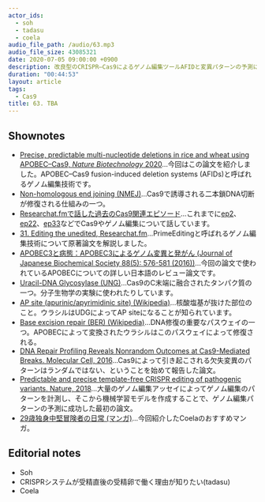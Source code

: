 ```yaml
---
actor_ids:
  - soh
  - tadasu
  - coela
audio_file_path: /audio/63.mp3
audio_file_size: 43085321
date: 2020-07-05 09:00:00 +0900
description: 改良型のCRISPR–Cas9によるゲノム編集ツールAFIDと変異パターンの予測について原著論文を紹介しました。
duration: "00:44:53"
layout: article
tags:
  - Cas9
title: 63. TBA
---
```


## Shownotes
- [Precise, predictable multi-nucleotide deletions in rice and wheat using APOBEC–Cas9, *Nature Biotechnology* 2020](https://www.nature.com/articles/s41587-020-0566-4)...今回はこの論文を紹介しました。APOBEC–Cas9 fusion-induced deletion systems (AFIDs)と呼ばれるゲノム編集技術です。
- [Non-homologous end joining (NMEJ)](https://en.wikipedia.org/wiki/Non-homologous_end_joining)...Cas9で誘導される二本鎖DNA切断が修復される仕組みの一つ。
- [Researchat.fmで話した過去のCas9関連エピソード](https://researchat.fm)...これまでに[ep2](https://researchat.fm/episode/2)、[ep22](https://researchat.fm/episode/22)、[ep33](https://researchat.fm/episode/33)などでCas9やゲノム編集について話しています。
- [31. Editing the unedited, Researchat.fm](https://researchat.fm/episode/31)...PrimeEditingと呼ばれるゲノム編集技術について原著論文を解説しました。
- [APOBEC3と病態：APOBEC3によるゲノム変異と発がん (Journal of Japanese Biochemical Society 88(5): 576-581 (2016))](https://seikagaku.jbsoc.or.jp/10.14952/SEIKAGAKU.2016.880576/data/index.html)...今回の論文で使われているAPOBECについての詳しい日本語のレビュー論文です。
- [Uracil-DNA Glycosylase (UNG)](https://lifescience.toyobo.co.jp/detail/detail.php?product_detail_id=261)...Cas9のC末端に融合されたタンパク質の一つ。分子生物学の実験に使われたりしています。
- [AP site (apurinic/apyrimidinic site) (Wikipedia)](https://en.wikipedia.org/wiki/AP_site)...核酸塩基が抜けた部位のこと。ウラシルはUDGによってAP siteになることが知られています。
- [Base excision repair (BER) (Wikipedia)](https://en.wikipedia.org/wiki/Base_excision_repair)...DNA修復の重要なパスウェイの一つ。APOBECによって変換されたウラシルはこのパスウェイによって修復される。
- [DNA Repair Profiling Reveals Nonrandom Outcomes at Cas9-Mediated Breaks. Molecular Cell, 2016](https://pubmed.ncbi.nlm.nih.gov/27499295/)...Cas9によって引き起こされる欠失変異のパターンはランダムではない、ということを始めて報告した論文。
- [Predictable and precise template-free CRISPR editing of pathogenic variants. Nature, 2018](https://www.nature.com/articles/s41586-018-0686-x)...大量のゲノム編集アッセイによってゲノム編集のパターンを計測し、そこから機械学習モデルを作成することで、ゲノム編集パターンの予測に成功した最初の論文。
- [29歳独身中堅冒険者の日常 (マンガ)](https://www.amazon.co.jp/dp/B01GPQWG1S)...今回紹介したCoelaのおすすめマンガ。

## Editorial notes
- Soh
- CRISPRシステムが受精直後の受精卵で働く理由が知りたい(tadasu)
- Coela
